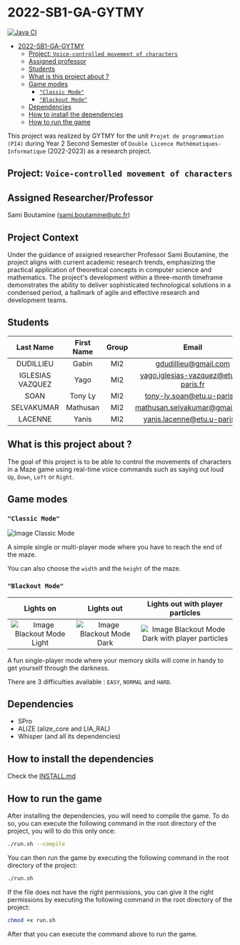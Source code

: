 # 2022-SB1-GA-GYTMY
[![Java CI](https://github.com/mathusanMe/Amaze-Voice-Lab/actions/workflows/main.yml/badge.svg)](https://github.com/mathusanMe/Amaze-Voice-Lab/actions/workflows/main.yml)
- [2022-SB1-GA-GYTMY](#2022-sb1-ga-gytmy)
  - [Project: `Voice-controlled movement of characters`](#project-voice-controlled-movement-of-characters)
  - [Assigned professor](#assigned-professor)
  - [Students](#students)
  - [What is this project about ?](#what-is-this-project-about-)
  - [Game modes](#game-modes)
    - [`"Classic Mode"`](#classic-mode)
    - [`"Blackout Mode"`](#blackout-mode)
  - [Dependencies](#dependencies)
  - [How to install the dependencies](#how-to-install-the-dependencies)
  - [How to run the game](#how-to-run-the-game)

This project was realized by GYTMY for the unit `Projet de programmation (PI4)` during Year 2 Second Semester of `Double Licence Mathématiques-Informatique` (2022-2023) as a research project.

## Project: `Voice-controlled movement of characters`

## Assigned Researcher/Professor

Sami Boutamine (<sami.boutamine@utc.fr>)

## Project Context
Under the guidance of assigned researcher Professor Sami Boutamine, the project aligns with current academic research trends, emphasizing the practical application of theoretical concepts in computer science and mathematics. The project's development within a three-month timeframe demonstrates the ability to deliver sophisticated technological solutions in a condensed period, a hallmark of agile and effective research and development teams.

## Students

|    Last Name     | First Name | Group |                 Email                  |
| :--------------: | :--------: | :---: | :------------------------------------: |
|    DUDILLIEU     |   Gabin    |  MI2  |         <gdudillieu@gmail.com>         |
| IGLESIAS VAZQUEZ |    Yago    |  MI2  | <yago.iglesias-vazquez@etu.u-paris.fr> |
|       SOAN       |  Tony Ly   |  MI2  |     <tony-ly.soan@etu.u-paris.fr>      |
|    SELVAKUMAR    |  Mathusan  |  MI2  |    <mathusan.selvakumar@gmail.com>     |
|     LACENNE      |   Yanis    |  MI2  |     <yanis.lacenne@etu.u-paris.fr>     |

## What is this project about ?

The goal of this project is to be able to control the movements of characters in a Maze game using real-time voice commands such as saying out loud `Up`, `Down`, `Left` or `Right`.

## Game modes

### `"Classic Mode"`

![Image Classic Mode](images/Classic.png)

A simple single or multi-player mode where you have to reach the end of the maze.

You can also choose the `width` and the `height` of the maze.

### `"Blackout Mode"`

|                         Lights on                          |                        Lights out                        |                          Lights out with player particles                           |
| :--------------------------------------------------------: | :------------------------------------------------------: | :---------------------------------------------------------------------------------: |
| ![Image Blackout Mode Light](images/BlackoutLight.png) | ![Image Blackout Mode Dark](images/BlackoutDark.png) | ![Image Blackout Mode Dark with player particles](images/BlackoutDarkParticles.png) |

A fun single-player mode where your memory skills will come in handy to get yourself through the darkness.

There are 3 difficulties available : `EASY`, `NORMAL` and `HARD`.

## Dependencies

- SPro
- ALIZE (alize_core and LIA_RAL)
- Whisper (and all its dependencies)

## How to install the dependencies

Check the [INSTALL.md](INSTALL.md)

## How to run the game

After installing the dependencies, you will need to compile the game. To do so, you can execute the following command in the root directory of the project, you will to do this only once:

```bash
./run.sh --compile
```

You can then run the game by executing the following command in the root directory of the project:

```bash
./run.sh
```

If the file does not have the right permissions, you can give it the right permissions by executing the following command in the root directory of the project:

```bash
chmod +x run.sh
```

After that you can execute the command above to run the game.

